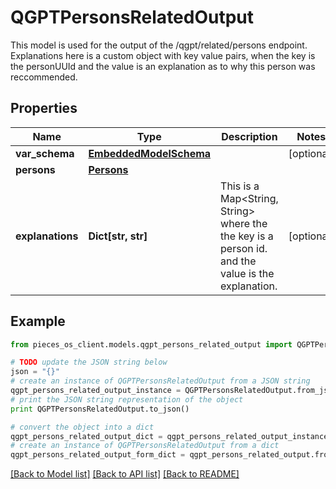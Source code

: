 # QGPTPersonsRelatedOutput

This model is used for the output of the /qgpt/related/persons endpoint.  Explanations here is a custom object with key value pairs, when the key is the personUUId and the value is an explanation as to why this person was reccommended.

## Properties
Name | Type | Description | Notes
------------ | ------------- | ------------- | -------------
**var_schema** | [**EmbeddedModelSchema**](EmbeddedModelSchema.md) |  | [optional] 
**persons** | [**Persons**](Persons.md) |  | 
**explanations** | **Dict[str, str]** | This is a Map&lt;String, String&gt; where the the key is a person id. and the value is the explanation. | [optional] 

## Example

```python
from pieces_os_client.models.qgpt_persons_related_output import QGPTPersonsRelatedOutput

# TODO update the JSON string below
json = "{}"
# create an instance of QGPTPersonsRelatedOutput from a JSON string
qgpt_persons_related_output_instance = QGPTPersonsRelatedOutput.from_json(json)
# print the JSON string representation of the object
print QGPTPersonsRelatedOutput.to_json()

# convert the object into a dict
qgpt_persons_related_output_dict = qgpt_persons_related_output_instance.to_dict()
# create an instance of QGPTPersonsRelatedOutput from a dict
qgpt_persons_related_output_form_dict = qgpt_persons_related_output.from_dict(qgpt_persons_related_output_dict)
```
[[Back to Model list]](../README.md#documentation-for-models) [[Back to API list]](../README.md#documentation-for-api-endpoints) [[Back to README]](../README.md)


